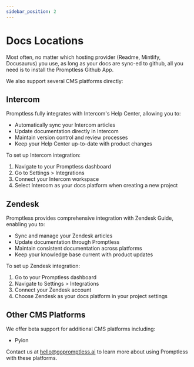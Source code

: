 ```yaml
---
sidebar_position: 2
---
```


# Docs Locations

Most often, no matter which hosting provider (Readme, Mintlify, Docusaurus) you use, as long as your docs are sync-ed to github, all you need is to install the Promptless Github App.

We also support several CMS platforms directly:

## Intercom
Promptless fully integrates with Intercom's Help Center, allowing you to:
- Automatically sync your Intercom articles
- Update documentation directly in Intercom
- Maintain version control and review processes
- Keep your Help Center up-to-date with product changes

To set up Intercom integration:
1. Navigate to your Promptless dashboard
2. Go to Settings > Integrations
3. Connect your Intercom workspace
4. Select Intercom as your docs platform when creating a new project

## Zendesk
Promptless provides comprehensive integration with Zendesk Guide, enabling you to:
- Sync and manage your Zendesk articles
- Update documentation through Promptless
- Maintain consistent documentation across platforms
- Keep your knowledge base current with product updates

To set up Zendesk integration:
1. Go to your Promptless dashboard
2. Navigate to Settings > Integrations
3. Connect your Zendesk account
4. Choose Zendesk as your docs platform in your project settings

## Other CMS Platforms
We offer beta support for additional CMS platforms including:
- Pylon

Contact us at hello@gopromptless.ai to learn more about using Promptless with these platforms.